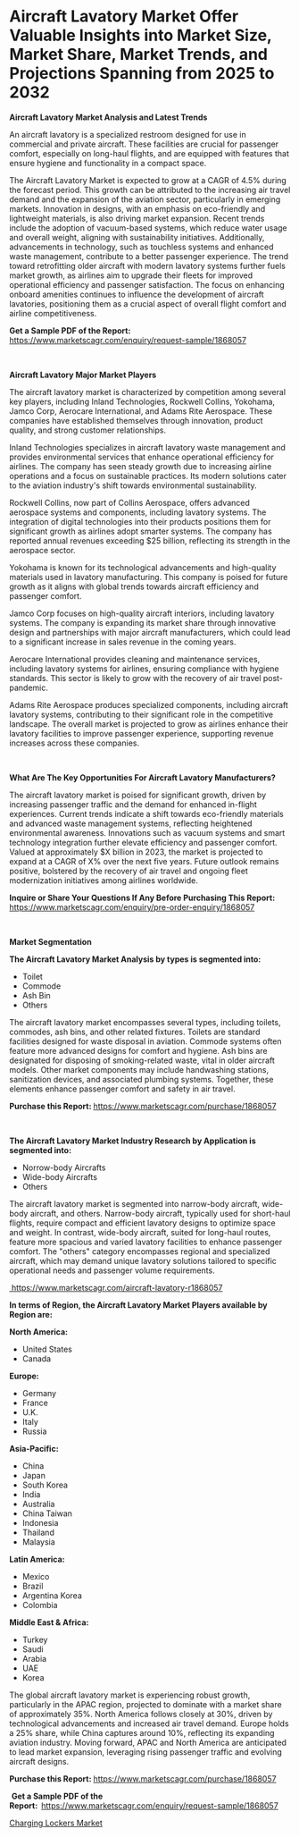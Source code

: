 <p><h1>Aircraft Lavatory Market Offer Valuable Insights into Market Size, Market Share, Market Trends, and Projections Spanning from 2025 to 2032</h1></p><p><strong>Aircraft Lavatory Market Analysis and Latest Trends</strong></p>
<p><p>An aircraft lavatory is a specialized restroom designed for use in commercial and private aircraft. These facilities are crucial for passenger comfort, especially on long-haul flights, and are equipped with features that ensure hygiene and functionality in a compact space.</p><p>The Aircraft Lavatory Market is expected to grow at a CAGR of 4.5% during the forecast period. This growth can be attributed to the increasing air travel demand and the expansion of the aviation sector, particularly in emerging markets. Innovation in designs, with an emphasis on eco-friendly and lightweight materials, is also driving market expansion. Recent trends include the adoption of vacuum-based systems, which reduce water usage and overall weight, aligning with sustainability initiatives. Additionally, advancements in technology, such as touchless systems and enhanced waste management, contribute to a better passenger experience. The trend toward retrofitting older aircraft with modern lavatory systems further fuels market growth, as airlines aim to upgrade their fleets for improved operational efficiency and passenger satisfaction. The focus on enhancing onboard amenities continues to influence the development of aircraft lavatories, positioning them as a crucial aspect of overall flight comfort and airline competitiveness.</p></p>
<p><strong>Get a Sample PDF of the Report:&nbsp;</strong> <a href="https://www.marketscagr.com/enquiry/request-sample/1868057?utm_campaign=2342&utm_medium=2&utm_source=Github&utm_content=ia&utm_term=19022025&utm_id=aircraft-lavatory">https://www.marketscagr.com/enquiry/request-sample/1868057</a></p>
<p>&nbsp;</p>
<p><strong>Aircraft Lavatory Major Market Players</strong></p>
<p><p>The aircraft lavatory market is characterized by competition among several key players, including Inland Technologies, Rockwell Collins, Yokohama, Jamco Corp, Aerocare International, and Adams Rite Aerospace. These companies have established themselves through innovation, product quality, and strong customer relationships.</p><p>Inland Technologies specializes in aircraft lavatory waste management and provides environmental services that enhance operational efficiency for airlines. The company has seen steady growth due to increasing airline operations and a focus on sustainable practices. Its modern solutions cater to the aviation industry's shift towards environmental sustainability.</p><p>Rockwell Collins, now part of Collins Aerospace, offers advanced aerospace systems and components, including lavatory systems. The integration of digital technologies into their products positions them for significant growth as airlines adopt smarter systems. The company has reported annual revenues exceeding $25 billion, reflecting its strength in the aerospace sector.</p><p>Yokohama is known for its technological advancements and high-quality materials used in lavatory manufacturing. This company is poised for future growth as it aligns with global trends towards aircraft efficiency and passenger comfort.</p><p>Jamco Corp focuses on high-quality aircraft interiors, including lavatory systems. The company is expanding its market share through innovative design and partnerships with major aircraft manufacturers, which could lead to a significant increase in sales revenue in the coming years.</p><p>Aerocare International provides cleaning and maintenance services, including lavatory systems for airlines, ensuring compliance with hygiene standards. This sector is likely to grow with the recovery of air travel post-pandemic.</p><p>Adams Rite Aerospace produces specialized components, including aircraft lavatory systems, contributing to their significant role in the competitive landscape. The overall market is projected to grow as airlines enhance their lavatory facilities to improve passenger experience, supporting revenue increases across these companies.</p></p>
<p>&nbsp;</p>
<p><strong>What Are The Key Opportunities For Aircraft Lavatory Manufacturers?</strong></p>
<p><p>The aircraft lavatory market is poised for significant growth, driven by increasing passenger traffic and the demand for enhanced in-flight experiences. Current trends indicate a shift towards eco-friendly materials and advanced waste management systems, reflecting heightened environmental awareness. Innovations such as vacuum systems and smart technology integration further elevate efficiency and passenger comfort. Valued at approximately $X billion in 2023, the market is projected to expand at a CAGR of X% over the next five years. Future outlook remains positive, bolstered by the recovery of air travel and ongoing fleet modernization initiatives among airlines worldwide.</p></p>
<p><strong>Inquire or Share Your Questions If Any Before Purchasing This Report:</strong> <a href="https://www.marketscagr.com/enquiry/pre-order-enquiry/1868057?utm_campaign=2342&utm_medium=2&utm_source=Github&utm_content=ia&utm_term=19022025&utm_id=aircraft-lavatory">https://www.marketscagr.com/enquiry/pre-order-enquiry/1868057</a></p>
<p>&nbsp;</p>
<p><strong>Market Segmentation</strong></p>
<p><strong>The Aircraft Lavatory Market Analysis by types is segmented into:</strong></p>
<p><ul><li>Toilet</li><li>Commode</li><li>Ash Bin</li><li>Others</li></ul></p>
<p><p>The aircraft lavatory market encompasses several types, including toilets, commodes, ash bins, and other related fixtures. Toilets are standard facilities designed for waste disposal in aviation. Commode systems often feature more advanced designs for comfort and hygiene. Ash bins are designated for disposing of smoking-related waste, vital in older aircraft models. Other market components may include handwashing stations, sanitization devices, and associated plumbing systems. Together, these elements enhance passenger comfort and safety in air travel.</p></p>
<p><strong>Purchase this Report:&nbsp;</strong><a href="https://www.marketscagr.com/purchase/1868057?utm_campaign=2342&utm_medium=2&utm_source=Github&utm_content=ia&utm_term=19022025&utm_id=aircraft-lavatory">https://www.marketscagr.com/purchase/1868057</a></p>
<p>&nbsp;</p>
<p><strong>The Aircraft Lavatory Market Industry Research by Application is segmented into:</strong></p>
<p><ul><li>Norrow-body Aircrafts</li><li>Wide-body Aircrafts</li><li>Others</li></ul></p>
<p><p>The aircraft lavatory market is segmented into narrow-body aircraft, wide-body aircraft, and others. Narrow-body aircraft, typically used for short-haul flights, require compact and efficient lavatory designs to optimize space and weight. In contrast, wide-body aircraft, suited for long-haul routes, feature more spacious and varied lavatory facilities to enhance passenger comfort. The "others" category encompasses regional and specialized aircraft, which may demand unique lavatory solutions tailored to specific operational needs and passenger volume requirements.</p></p>
<p><a href="https://www.marketscagr.com/aircraft-lavatory-r1868057?utm_campaign=2342&utm_medium=2&utm_source=Github&utm_content=ia&utm_term=19022025&utm_id=aircraft-lavatory">&nbsp;https://www.marketscagr.com/aircraft-lavatory-r1868057</a></p>
<p><strong>In terms of Region, the Aircraft Lavatory Market Players available by Region are:</strong></p>
<p>
    <p> <strong> North America: </strong>
        <ul>
            <li>United States</li>
            <li>Canada</li>
        </ul>
        </p> 
    <p> <strong> Europe: </strong>
        <ul>
            <li>Germany</li>
            <li>France</li>
            <li>U.K.</li>
            <li>Italy</li>
            <li>Russia</li>
        </ul>
        </p> 
    <p> <strong> Asia-Pacific: </strong>
        <ul>
            <li>China</li>
            <li>Japan</li>
            <li>South Korea</li>
            <li>India</li>
            <li>Australia</li>
            <li>China Taiwan</li>
            <li>Indonesia</li>
            <li>Thailand</li>
            <li>Malaysia</li>
        </ul>
        </p> 
    <p> <strong> Latin America: </strong>
        <ul>
            <li>Mexico</li>
            <li>Brazil</li>
            <li>Argentina Korea</li>
            <li>Colombia</li>
        </ul>
        </p> 
    <p> <strong> Middle East & Africa: </strong>
        <ul>
            <li>Turkey</li>
            <li>Saudi</li>
            <li>Arabia</li>
            <li>UAE</li>
            <li>Korea</li>
        </ul>
    </p>
    </p>
<p><p>The global aircraft lavatory market is experiencing robust growth, particularly in the APAC region, projected to dominate with a market share of approximately 35%. North America follows closely at 30%, driven by technological advancements and increased air travel demand. Europe holds a 25% share, while China captures around 10%, reflecting its expanding aviation industry. Moving forward, APAC and North America are anticipated to lead market expansion, leveraging rising passenger traffic and evolving aircraft designs.</p></p>
<p><strong>Purchase this Report: </strong><a href="https://www.marketscagr.com/purchase/1868057?utm_campaign=2342&utm_medium=2&utm_source=Github&utm_content=ia&utm_term=19022025&utm_id=aircraft-lavatory">https://www.marketscagr.com/purchase/1868057</a></p>
<p>&nbsp;<strong>Get a Sample PDF of the Report:&nbsp;&nbsp;</strong><a href="https://www.marketscagr.com/enquiry/request-sample/1868057?utm_campaign=2342&utm_medium=2&utm_source=Github&utm_content=ia&utm_term=19022025&utm_id=aircraft-lavatory">https://www.marketscagr.com/enquiry/request-sample/1868057</a></p>
<p><strong></strong></p>
<p><p><a href="https://github.com/oslieselotte2192/Market-Research-Report-List-1/blob/main/charging-lockers-market.md?utm_campaign=2342&utm_medium=2&utm_source=Github&utm_content=ia&utm_term=19022025&utm_id=aircraft-lavatory">Charging Lockers Market</a></p></p>